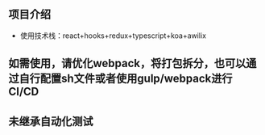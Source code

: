 ## 项目介绍
- 使用技术栈：react+hooks+redux+typescript+koa+awilix

## 如需使用，请优化webpack，将打包拆分，也可以通过自行配置sh文件或者使用gulp/webpack进行CI/CD

## 未继承自动化测试
